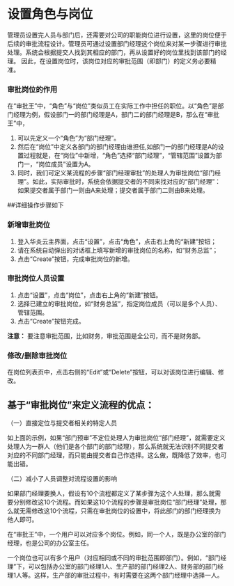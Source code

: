 # 设置角色与岗位
管理员设置完人员与部门后，还需要对公司的职能岗位进行设置，这里的岗位便于后续的审批流程设计。管理员可通过设置部门经理这个岗位来对某一步骤进行审批处理。系统会根据提交人找到其相应的部门，再从设置好的岗位里找到该部门的经理。
因此，在设置岗位时，该岗位对应的审批范围（即部门）的定义务必要精准。

### 审批岗位的作用

在“审批王”中，“角色”与“岗位”类似员工在实际工作中担任的职位。以“角色”是部门经理为例，假设部门一的部门经理是A，部门二的部门经理是B，那么在“审批王”中，
 1. 可以先定义一个“角色”为“部门经理”。
 2. 然后在“岗位”中定义各部门的部门经理由谁担任,如部门一的部门经理是A的设置过程就是，在“岗位”中新增，“角色”选择“部门经理”，“管辖范围”设置为部门一，“岗位成员”设置为A。
 3. 同时，我们可定义某流程的步骤“部门经理审批”的处理人为审批岗位“部门经理”。如此，实际审批时，系统会依据提交者的不同来找对应的“部门经理”：如果提交者属于部门一则由A来处理；提交者属于部门二则由B来处理。

##详细操作步骤如下

### 新增审批岗位
 1. 登入华炎云主界面，点击“设置”，点击“角色”，点击右上角的“新建”按钮；
 1. 请在系统自动弹出的对话框上填写新增的审批岗位的名称，如“财务总监”；
 1. 点击“Create”按钮，完成审批岗位的新增。

### 审批岗位人员设置
 1. 点击“设置”，点击“岗位”，点击右上角的“新建”按钮。
 1. 选择已建立的审批岗位，如“财务总监”，指定岗位成员（可以是多个人员）、管辖范围。
 1. 点击“Create”按钮完成。
 
 **注意：**
 要注意审批范围，比如财务，审批范围是全公司，而不是财务部。

### 修改/删除审批岗位
 在岗位列表页中，点击右侧的“Edit”或“Delete”按钮，可以对该岗位进行编辑、修改。
 
 ## 基于“审批岗位”来定义流程的优点：

（一）直接定位与提交者相关的特定人员

如上面的示例，如果“部门预审”不定位处理人为审批岗位“部门经理”，就需要定义处理人为一群人（他们是各个部门的部门经理），那么系统就无法识别不同提交者对应的不同部门经理，而只能由提交者自己作选择。这么做，既降低了效率，也可能出错。

（二）减小了人员调整对流程设置的影响

如果部门经理要换人，假设有10个流程都定义了某步骤为这个人处理，那么就需要分别修改这10个流程。而如果这10个流程的步骤是审批岗位“部门经理”处理，那么就无需修改这10个流程，只需在审批岗位的设置中，将此部门的部门经理换为他人即可。

在“审批王”中，一个用户可以对应多个岗位。例如，同一个人，既是办公室的部门经理，也是公司的办公室主任。

一个岗位也可以有多个用户（对应相同或不同的审批范围即部门）。例如，“部门经理”下，可以包括办公室的部门经理1人、生产部的部门经理2人、财务部的部门经理1人等。这样，生产部的审批过程中，有时需要在这两个部门经理中选择一人。
